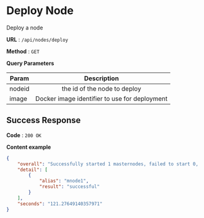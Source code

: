 # Deploy Node

Deploy a node 

**URL** : `/api/nodes/deploy`

**Method** : `GET`


**Query Parameters**

| Param         | Description   |
| ------------- |:-------------:|
| nodeid        | the id of the node to deploy |
| image        | Docker image identifier to use for deployment |

## Success Response

**Code** : `200 OK`

**Content example**

```json
{
    "overall": "Successfully started 1 masternodes, failed to start 0, total 1",
    "detail": [
        {
            "alias": "mnode1",
            "result": "successful"
        }
    ],
    "seconds": "121.27649140357971"
}

```

